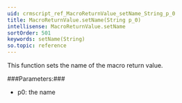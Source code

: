 ```yaml
---
uid: crmscript_ref_MacroReturnValue_setName_String_p_0
title: MacroReturnValue.setName(String p_0)
intellisense: MacroReturnValue.setName
sortOrder: 501
keywords: setName(String)
so.topic: reference
---
```



This function sets the name of the macro return value.




###Parameters:###


 - p0: the name


